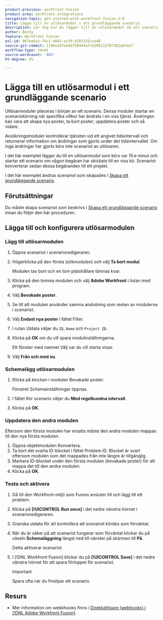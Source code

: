 ```yaml
---
product-previous: workfront-fusion
product-area: workfront-integrations
navigation-topic: get-started-with-workfront-fusion-2-0
title: Lägga till en utlösarmodul i ett grundläggande scenario
description: Lär dig hur du lägger till en utlösarmodul så att scenariot regelbundet kan söka efter nya begäranden och konvertera dem till projekt.
author: Becky
feature: Workfront Fusion
exl-id: 067ee6a1-f4c1-4602-ac39-0283255cced8
source-git-commit: 1196e2d7a6d6750944a7c6209222f07382abfee7
workflow-type: tm+mt
source-wordcount: '483'
ht-degree: 0%

---
```


# Lägga till en utlösarmodul i ett grundläggande scenario

Utlösarmoduler placeras i början av ett scenario. Dessa moduler startar en scenariokörning när specifika villkor har ändrats i en viss tjänst. Ändringen kan vara att skapa nya poster, ta bort poster, uppdatera poster och så vidare.

Avsökningsmoduler kontrollerar tjänsten vid ett angivet tidsintervall och returnerar information om ändringar som gjorts under det tidsintervallet. Om inga ändringar har gjorts körs inte scenariot av utlösaren.

I det här exemplet lägger du till en utlösarmodul som körs var 15:e minut och startar ett scenario om någon begäran har skickats till en viss kö. Scenariot konverterar sedan dessa begäranden till ett projekt.

I det här exemplet ändras scenariot som skapades i [Skapa ett grundläggande scenario](/help/quicksilver/workfront-fusion/get-started/build-practice-scenarios/create-simple-scenario.md).

## Förutsättningar

Du måste skapa scenariot som beskrivs i [Skapa ett grundläggande scenario](/help/quicksilver/workfront-fusion/get-started/build-practice-scenarios/create-simple-scenario.md) innan du följer den här proceduren.

## Lägga till och konfigurera utlösarmodulen

### Lägg till utlösarmodulen

1. Öppna scenariot i scenarioredigeraren.
1. Högerklicka på den första (sökmodulen) och välj **Ta bort modul**.

   Modulen tas bort och en tom platshållare lämnas kvar.

1. Klicka på den tomma modulen och välj **Adobe Workfront** i listan med program.
1. Välj **Bevakade poster**.
1. Se till att modulen använder samma anslutning som resten av modulerna i scenariot.
1. Välj **Endast nya poster** i fältet Filter.
1. I rutan Utdata väljer du `ID`, `Name` och `Project ID`.
1. Klicka på **OK** om du vill spara modulinställningarna.

   Ett fönster med namnet Välj var du vill starta visas.

1. Välj **Från och med nu**.

### Schemalägg utlösarmodulen

1. Klicka på klockan i modulen Bevakade poster.

   Fönstret Schemainställningar öppnas.

1. I fältet Kör scenario väljer du **Med regelbundna intervall**.

1. Klicka på **OK**.

### Uppdatera den andra modulen

Eftersom den första modulen har ersatts måste den andra modulen mappas till den nya första modulen.

1. Öppna objektmodulen Konvertera.
1. Ta bort det svarta ID-blocket i fältet Problem ID. Blocket är svart eftersom modulen som det mappades från inte längre är tillgänglig.
1. Markera ID-blocket under den första modulen (bevakade poster) för att mappa det till den andra modulen.
1. Klicka på **OK**.

### Testa och aktivera

1. Gå till den Workfront-miljö som Fusion ansluter till och lägg till ett problem.
1. Klicka på **[!UICONTROL Run once]** i det nedre vänstra hörnet i scenarioredigeraren.
1. Granska utdata för att kontrollera att scenariot kördes som förväntat.
1. När du är säker på att scenariot fungerar som förväntat klickar du på växeln **Schemaläggning** längst ned till vänster på skärmen till **På**.

   Detta aktiverar scenariot.
1. I [!DNL Workfront Fusion] klickar du på **[!UICONTROL Save]** i det nedre vänstra hörnet för att spara förloppet för scenariot.

   >[!IMPORTANT]
   >
   >Spara ofta när du finslipar ett scenario.

## Resurs

* Mer information om webbhooks finns i [Direktutlösare (webhooks) i [!DNL Adobe Workfront Fusion]](/help/quicksilver/workfront-fusion/webhooks/instant-triggers-webhooks.md).

